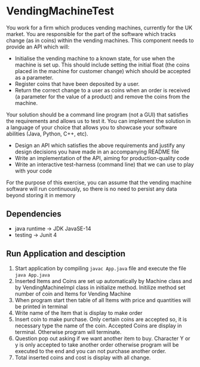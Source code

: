 # VendingMachineTest
  You work for a firm which produces vending machines, currently for the UK
  market. You are responsible for the part of the software which tracks change (as in
  coins) within the vending machines.
  This component needs to provide an API which will:
  
  * Initialise the vending machine to a known state, for use when the machine is set up. This should include setting the initial float (the coins placed in the
  machine for customer change) which should be accepted as a parameter.
  * Register coins that have been deposited by a user.
  * Return the correct change to a user as coins when an order is received (a parameter for the value of a product) and remove the coins from the
    machine.
    
  Your solution should be a command line program (not a GUI) that satisfies the
  requirements and allows us to test it.
  You can implement the solution in a language of your choice that allows you to
  showcase your software abilities (Java, Python, C++, etc).
  
  * Design an API which satisfies the above requirements and justify any design decisions you have made in an accompanying README file
  * Write an implementation of the API, aiming for production-quality code
  * Write an interactive test-harness (command line) that we can use to play with your code
    
  For the purpose of this exercise, you can assume that the vending machine
  software will run continuously, so there is no need to persist any data beyond
  storing it in memory

## Dependencies ##

  * java runtime -> JDK JavaSE-14
  * testing -> Junit 4
  
## Run Application and desciption ##

  1. Start application by compiling `javac App.java` file and execute the file `java App.java`
  2. Inserted Items and Coins are set up automatically by Machine class and by VendingMachineImpl class in initialize method. Initilize method set number
    of coin and Items for Vending Machine
  3. When program start then table of all Items with price and quantities will be printed in terminal
  4. Write name of the Item that is display to make order
  5. Insert coin to make purchase. Only certain coins are accepted so, it is necessary type the name of the coin. Accepted Coins are display in terminal. Otherwise program will terminate.
  6. Question pop out asking if we want another item to buy. Character Y or y is only accepted to take another order otherwise program will be executed to the end and you can not purchase another order.
  7. Total inserted coins and cost is  display with all change.
  
  
  
